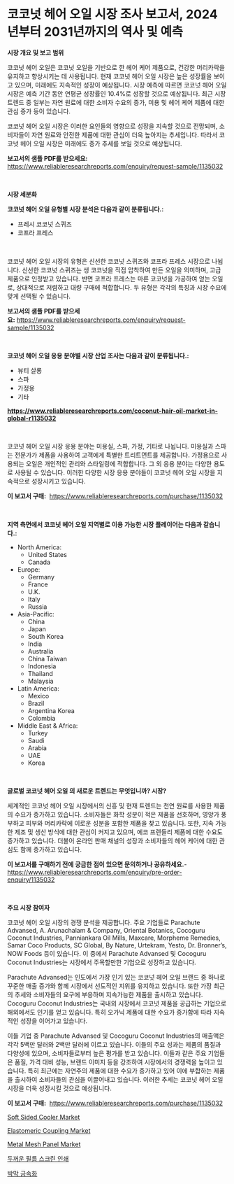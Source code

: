 <p><h1>코코넛 헤어 오일 시장 조사 보고서, 2024년부터 2031년까지의 역사 및 예측</h1></p><p><strong>시장 개요 및 보고 범위</strong></p>
<p><p>코코넛 헤어 오일은 코코넛 오일을 기반으로 한 헤어 케어 제품으로, 건강한 머리카락을 유지하고 향상시키는 데 사용됩니다. 현재 코코넛 헤어 오일 시장은 높은 성장률을 보이고 있으며, 미래에도 지속적인 성장이 예상됩니다. 시장 예측에 따르면 코코넛 헤어 오일 시장은 예측 기간 동안 연평균 성장률인 10.4%로 성장할 것으로 예상됩니다. 최근 시장 트렌드 중 일부는 자연 원료에 대한 소비자 수요의 증가, 미용 및 헤어 케어 제품에 대한 관심 증가 등이 있습니다.</p><p>코코넛 헤어 오일 시장은 이러한 요인들의 영향으로 성장을 지속할 것으로 전망되며, 소비자들이 자연 원료와 안전한 제품에 대한 관심이 더욱 높아지는 추세입니다. 따라서 코코넛 헤어 오일 시장은 미래에도 증가 추세를 보일 것으로 예상됩니다.</p></p>
<p><strong>보고서의 샘플 PDF를 받으세요:</strong> <a href="https://www.reliableresearchreports.com/enquiry/request-sample/1135032">https://www.reliableresearchreports.com/enquiry/request-sample/1135032</a></p>
<p>&nbsp;</p>
<p><strong>시장 세분화</strong></p>
<p><strong>코코넛 헤어 오일 유형별 시장 분석은 다음과 같이 분류됩니다.:</strong></p>
<p><ul><li>프레시 코코넛 스퀴즈</li><li>코프라 프레스</li></ul></p>
<p>&nbsp;</p>
<p><p>코코넛 헤어 오일 시장의 유형은 신선한 코코넛 스퀴즈와 코프라 프레스 시장으로 나뉩니다. 신선한 코코넛 스퀴즈는 생 코코넛을 직접 압착하여 만든 오일을 의미하며, 고급 제품으로 인정받고 있습니다. 반면 코프라 프레스는 마른 코코넛을 가공하여 얻는 오일로, 상대적으로 저렴하고 대량 구매에 적합합니다. 두 유형은 각각의 특징과 시장 수요에 맞게 선택될 수 있습니다.</p></p>
<p><strong>보고서의 샘플 PDF를 받으세요:</strong>&nbsp;<a href="https://www.reliableresearchreports.com/enquiry/request-sample/1135032">https://www.reliableresearchreports.com/enquiry/request-sample/1135032</a></p>
<p>&nbsp;</p>
<p><strong> 코코넛 헤어 오일 응용 분야별 시장 산업 조사는 다음과 같이 분류됩니다.:</strong></p>
<p><ul><li>뷰티 살롱</li><li>스파</li><li>가정용</li><li>기타</li></ul></p>
<p><strong><a href="https://www.reliableresearchreports.com/coconut-hair-oil-market-in-global-r1135032">https://www.reliableresearchreports.com/coconut-hair-oil-market-in-global-r1135032</a></strong></p>
<p>&nbsp;</p>
<p><p>코코넛 헤어 오일 시장 응용 분야는 미용실, 스파, 가정, 기타로 나뉩니다. 미용실과 스파는 전문가가 제품을 사용하여 고객에게 특별한 트리트먼트를 제공합니다. 가정용으로 사용되는 오일은 개인적인 관리와 스타일링에 적합합니다. 그 외 응용 분야는 다양한 용도로 사용될 수 있습니다. 이러한 다양한 시장 응용 분야들이 코코넛 헤어 오일 시장을 지속적으로 성장시키고 있습니다.</p></p>
<p><strong>이 보고서 구매:</strong>&nbsp; <a href="https://www.reliableresearchreports.com/purchase/1135032">https://www.reliableresearchreports.com/purchase/1135032</a></p>
<p>&nbsp;</p>
<p><strong>지역 측면에서 코코넛 헤어 오일 지역별로 이용 가능한 시장 플레이어는 다음과 같습니다.:</strong></p>
<p><ul>
    <li>
        North America:
        <ul>
            <li>United States</li>
            <li>Canada</li>
        </ul>
    </li>
    <li>
        Europe:
        <ul>
            <li>Germany</li>
            <li>France</li>
            <li>U.K.</li>
            <li>Italy</li>
            <li>Russia</li>
        </ul>
    </li>
    <li>
        Asia-Pacific:
        <ul>
            <li>China</li>
            <li>Japan</li>
            <li>South Korea</li>
            <li>India</li>
            <li>Australia</li>
            <li>China Taiwan</li>
            <li>Indonesia</li>
            <li>Thailand</li>
            <li>Malaysia</li>
        </ul>
    </li>
    <li>
        Latin America:
        <ul>
            <li>Mexico</li>
            <li>Brazil</li>
            <li>Argentina Korea</li>
            <li>Colombia</li>
        </ul>
    </li>
    <li>
        Middle East & Africa:
        <ul>
            <li>Turkey</li>
            <li>Saudi</li>
            <li>Arabia</li>
            <li>UAE</li>
            <li>Korea</li>
        </ul>
    </li>
    </ul></p>
<p>&nbsp;</p>
<p><strong>글로벌 코코넛 헤어 오일 의 새로운 트렌드는 무엇입니까? 시장?</strong></p>
<p><p>세계적인 코코넛 헤어 오일 시장에서의 신흥 및 현재 트렌드는 천연 원료를 사용한 제품의 수요가 증가하고 있습니다. 소비자들은 화학 성분이 적은 제품을 선호하며, 영양가 풍부하고 피부와 머리카락에 이로운 성분을 포함한 제품을 찾고 있습니다. 또한, 지속 가능한 제조 및 생산 방식에 대한 관심이 커지고 있으며, 에코 프렌들리 제품에 대한 수요도 증가하고 있습니다. 더불어 온라인 판매 채널의 성장과 소비자들의 헤어 케어에 대한 관심도 함께 증가하고 있습니다.</p></p>
<p><strong>이 보고서를 구매하기 전에 궁금한 점이 있으면 문의하거나 공유하세요.</strong>- <a href="https://www.reliableresearchreports.com/enquiry/pre-order-enquiry/1135032">https://www.reliableresearchreports.com/enquiry/pre-order-enquiry/1135032</a></p>
<p>&nbsp;</p>
<p><strong>주요 시장 참여자</strong></p>
<p><p>코코넛 헤어 오일 시장의 경쟁 분석을 제공합니다. 주요 기업들로 Parachute Advansed, A. Arunachalam & Company, Oriental Botanics, Cocoguru Coconut Industries, Panniankara Oil Mills, Maxcare, Morpheme Remedies, Samar Coco Products, SC Global, By Nature, Urtekram, Yesto, Dr. Bronner’s, NOW Foods 등이 있습니다. 이 중에서 Parachute Advansed 및 Cocoguru Coconut Industries는 시장에서 주목할만한 기업으로 성장하고 있습니다. </p><p>Parachute Advansed는 인도에서 가장 인기 있는 코코넛 헤어 오일 브랜드 중 하나로 꾸준한 매출 증가와 함께 시장에서 선도적인 지위를 유지하고 있습니다. 또한 가장 최근의 추세와 소비자들의 요구에 부응하며 지속가능한 제품을 출시하고 있습니다. Cocoguru Coconut Industries는 국내외 시장에서 코코넛 제품을 공급하는 기업으로 해외에서도 인기를 얻고 있습니다. 특히 오가닉 제품에 대한 수요가 증가함에 따라 지속적인 성장을 이어가고 있습니다.</p><p>이들 기업 중 Parachute Advansed 및 Cocoguru Coconut Industries의 매출액은 각각 5백만 달러와 2백만 달러에 이르고 있습니다. 이들의 주요 성과는 제품의 품질과 다양성에 있으며, 소비자들로부터 높은 평가를 받고 있습니다. 이들과 같은 주요 기업들은 품질, 가격 대비 성능, 브랜드 이미지 등을 강조하여 시장에서의 경쟁력을 높이고 있습니다. 특히 최근에는 자연주의 제품에 대한 수요가 증가하고 있어 이에 부합하는 제품을 출시하여 소비자들의 관심을 이끌어내고 있습니다. 이러한 추세는 코코넛 헤어 오일 시장을 더욱 성장시킬 것으로 예상됩니다.</p></p>
<p><strong>이 보고서 구매:</strong>&nbsp;&nbsp;<a href="https://www.reliableresearchreports.com/purchase/1135032">https://www.reliableresearchreports.com/purchase/1135032</a></p>
<p><p><a href="https://github.com/jj19131/Market-Research-Report-List-2/blob/main/soft-sided-cooler-market.md">Soft Sided Cooler Market</a></p><p><a href="https://issuu.com/reportprime-2/docs/elastomeric-coupling-market-size-2030.pptx">Elastomeric Coupling Market</a></p><p><a href="https://github.com/marloy8/Market-Research-Report-List-4/blob/main/metal-mesh-panel-market.md">Metal Mesh Panel Market</a></p><p><a href="https://github.com/WilburKihn5676/Market-Research-Report-List-1/blob/main/463957526554.md">두꺼운 필름 스크린 인쇄</a></p><p><a href="https://github.com/vseigx30c9a1j/Market-Research-Report-List-1/blob/main/932591026553.md">박막 금속화</a></p></p>